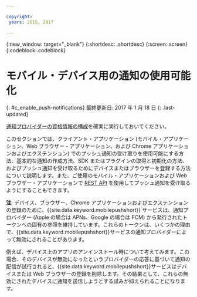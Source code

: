 ```yaml
---

copyright:
 years: 2015, 2017

---
```


{:new_window: target="_blank"}
{:shortdesc: .shortdesc}
{:screen:.screen}
{:codeblock:.codeblock}

# モバイル・デバイス用の通知の使用可能化
{: #c_enable_push-notifications}
最終更新日: 2017 年 1 月 18 日
{: .last-updated}

[通知プロバイダーの資格情報の構成](t__main_push_config_provider.html)を確実に実行しておいてください。

このセクションでは、クライアント・アプリケーション (モバイル・アプリケーション、Web ブラウザー・アプリケーション、および Chrome アプリケーションおよびエクステンション) でのプッシュ通知の受け取りを使用可能にする方法、基本的な通知の作成方法、SDK またはプラグインの取得と初期化の方法、およびプッシュ通知を受け取るためにデバイスまたはブラウザーを登録する方法について説明します。また、ご使用のモバイル・アプリケーションおよび Web ブラウザー・アプリケーションで [REST API](t_restapi.html) を使用してプッシュ通知を受け取るようにすることもできます。

**注**: デバイス、ブラウザー、Chrome アプリケーションおよびエクステンションの登録のために、{{site.data.keyword.mobilepushshort}} サービスは、通知プロバイダー (Apple の場合は APNs、Google の場合は FCM) から発行されたトークンへの固有の参照を維持しています。これらのトークンは、いくつかの理由で、{{site.data.keyword.mobilepushshort}}サービスの通知プロバイダーによって無効にされることがあります。 

例えば、デバイス上のアプリのアンインストール時について考えてみます。この場合、そのデバイスが無効になったというプロバイダーの応答に基づいて通知の配信が試行されると、{{site.data.keyword.mobilepushshort}}サービスはデバイスまたは Web ブラウザーの登録を削除します。その結果として、これらの無効にされたデバイスに通知を送信しようとする試みが抑えられることになります。
